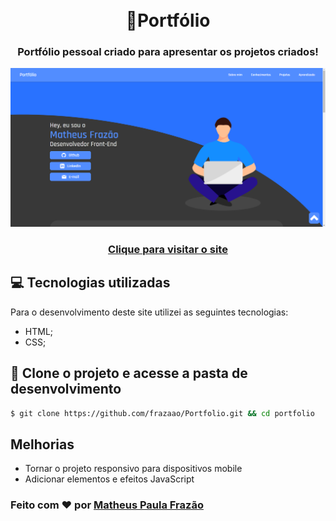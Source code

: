 <h1 align="center">
  <br>🚀Portfólio
</h1>

<h3 align="center">
  Portfólio pessoal criado para apresentar os projetos criados! 
</h3>

<img src="https://github.com/frazaao/Portfolio/blob/main/images/portfolio.PNG" alt="Projeto">

<h3 align="center"><a href="https://matheusfrazao.vercel.app/">Clique para visitar o site</a></h3>


## 💻 Tecnologias utilizadas
Para o desenvolvimento deste site utilizei as seguintes tecnologias:

- HTML;
- CSS;

## 🔗 Clone o projeto e acesse a pasta de desenvolvimento

```bash
$ git clone https://github.com/frazaao/Portfolio.git && cd portfolio
```

## Melhorias

- Tornar o projeto responsivo para dispositivos mobile
- Adicionar elementos e efeitos JavaScript

<h3>
    Feito com ❤️ por <a href="https://www.linkedin.com/in/matheus-paula-frazao-5b7284202/">Matheus Paula Frazão</a>
</h3>
